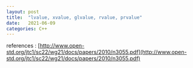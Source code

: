 ```yaml
---
layout: post
title:  "lvalue, xvalue, glvalue, rvalue, prvalue"
date:   2021-06-09
categories: C++
---
```




references : [http://www.open-std.org/jtc1/sc22/wg21/docs/papers/2010/n3055.pdf](http://www.open-std.org/jtc1/sc22/wg21/docs/papers/2010/n3055.pdf)           